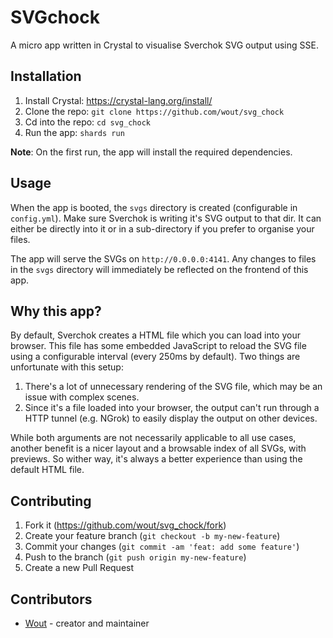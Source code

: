 # SVGchock

A micro app written in Crystal to visualise Sverchok SVG output using SSE.

## Installation

1. Install Crystal: https://crystal-lang.org/install/
2. Clone the repo: `git clone https://github.com/wout/svg_chock`
3. Cd into the repo: `cd svg_chock`
4. Run the app: `shards run`

**Note**: On the first run, the app will install the required dependencies.

## Usage

When the app is booted, the `svgs` directory is created (configurable in `config.yml`). Make sure Sverchok is writing it's SVG output to that dir. It can either be directly into it or in a sub-directory if you prefer to organise your files.

The app will serve the SVGs on `http://0.0.0.0:4141`. Any changes to files in the `svgs` directory will immediately be reflected on the frontend of this app.

## Why this app?

By default, Sverchok creates a HTML file which you can load into your browser. This file has some embedded JavaScript to reload the SVG file using a configurable interval (every 250ms by default). Two things are unfortunate with this setup:

1. There's a lot of unnecessary rendering of the SVG file, which may be an issue with complex scenes.
2. Since it's a file loaded into your browser, the output can't run through a HTTP tunnel (e.g. NGrok) to easily display the output on other devices.

While both arguments are not necessarily applicable to all use cases, another benefit is a nicer layout and a browsable index of all SVGs, with previews. So wither way, it's always a better experience than using the default HTML file.

## Contributing

1. Fork it (<https://github.com/wout/svg_chock/fork>)
2. Create your feature branch (`git checkout -b my-new-feature`)
3. Commit your changes (`git commit -am 'feat: add some feature'`)
4. Push to the branch (`git push origin my-new-feature`)
5. Create a new Pull Request

## Contributors

- [Wout](https://github.com/wout) - creator and maintainer
